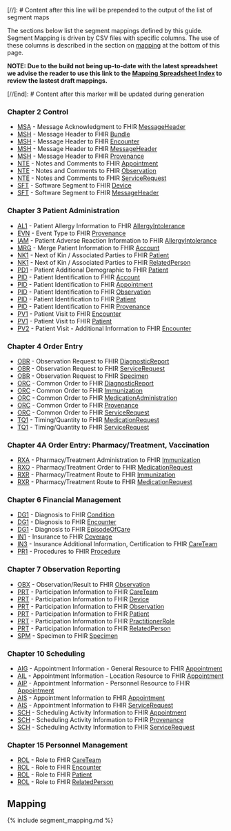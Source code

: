 [//]: # Content after this line will be prepended to the output of the list of segment maps

The sections below list the segment mappings defined by this guide.
Segment Mapping is driven by CSV files with specific columns. The use of these columns
is described in the section on [mapping](#mapping) at the bottom of this page.

__NOTE: Due to the build not being up-to-date with the latest spreadsheet we advise the reader to use this link to the [Mapping Spreadsheet Index](https://docs.google.com/spreadsheets/d/1PaFYPSSq4oplTvw_4OgOn6h2Bs_CMvCAU9CqC4tPBgk/edit#gid=1930219638) to review the lastest draft mappings.__

[//End]: # Content after this marker will be updated during generation

### Chapter  2  Control

* [MSA](ConceptMap-segment-msa-to-messageheader.html) - Message Acknowledgment to FHIR [MessageHeader](http://hl7.org/fhir/R4/messageheader.html)
* [MSH](ConceptMap-segment-msh-to-bundle.html) - Message Header to FHIR [Bundle](http://hl7.org/fhir/R4/bundle.html)
* [MSH](ConceptMap-segment-msh-to-encounter.html) - Message Header to FHIR [Encounter](http://hl7.org/fhir/R4/encounter.html)
* [MSH](ConceptMap-segment-msh-to-messageheader.html) - Message Header to FHIR [MessageHeader](http://hl7.org/fhir/R4/messageheader.html)
* [MSH](ConceptMap-segment-msh-to-provenance.html) - Message Header to FHIR [Provenance](http://hl7.org/fhir/R4/provenance.html)
* [NTE](ConceptMap-segment-nte-to-appointment.html) - Notes and Comments to FHIR [Appointment](http://hl7.org/fhir/R4/appointment.html)
* [NTE](ConceptMap-segment-nte-to-observation.html) - Notes and Comments to FHIR [Observation](http://hl7.org/fhir/R4/observation.html)
* [NTE](ConceptMap-segment-nte-to-servicerequest.html) - Notes and Comments to FHIR [ServiceRequest](http://hl7.org/fhir/R4/servicerequest.html)
* [SFT](ConceptMap-segment-sft-to-device.html) - Software Segment to FHIR [Device](http://hl7.org/fhir/R4/device.html)
* [SFT](ConceptMap-segment-sft-to-messageheader.html) - Software Segment to FHIR [MessageHeader](http://hl7.org/fhir/R4/messageheader.html)

### Chapter  3  Patient Administration

* [AL1](ConceptMap-segment-al1-to-allergyintolerance.html) - Patient Allergy Information to FHIR [AllergyIntolerance](http://hl7.org/fhir/R4/allergyintolerance.html)
* [EVN](ConceptMap-segment-evn-to-provenance.html) - Event Type to FHIR [Provenance](http://hl7.org/fhir/R4/provenance.html)
* [IAM](ConceptMap-segment-iam-to-allergyintolerance.html) - Patient Adverse Reaction Information to FHIR [AllergyIntolerance](http://hl7.org/fhir/R4/allergyintolerance.html)
* [MRG](ConceptMap-segment-mrg-to-account.html) - Merge Patient Information to FHIR [Account](http://hl7.org/fhir/R4/account.html)
* [NK1](ConceptMap-segment-nk1-to-patient.html) - Next of Kin / Associated Parties to FHIR [Patient](http://hl7.org/fhir/R4/patient.html)
* [NK1](ConceptMap-segment-nk1-to-relatedperson.html) - Next of Kin / Associated Parties to FHIR [RelatedPerson](http://hl7.org/fhir/R4/relatedperson.html)
* [PD1](ConceptMap-segment-pd1-to-patient.html) - Patient Additional Demographic to FHIR [Patient](http://hl7.org/fhir/R4/patient.html)
* [PID](ConceptMap-segment-pid-to-account.html) - Patient Identification to FHIR [Account](http://hl7.org/fhir/R4/account.html)
* [PID](ConceptMap-segment-pid-to-appointment.html) - Patient Identification to FHIR [Appointment](http://hl7.org/fhir/R4/appointment.html)
* [PID](ConceptMap-segment-pid-to-observation.html) - Patient Identification to FHIR [Observation](http://hl7.org/fhir/R4/observation.html)
* [PID](ConceptMap-segment-pid-to-patient.html) - Patient Identification to FHIR [Patient](http://hl7.org/fhir/R4/patient.html)
* [PID](ConceptMap-segment-pid-to-provenance.html) - Patient Identification to FHIR [Provenance](http://hl7.org/fhir/R4/provenance.html)
* [PV1](ConceptMap-segment-pv1-to-encounter.html) - Patient Visit to FHIR [Encounter](http://hl7.org/fhir/R4/encounter.html)
* [PV1](ConceptMap-segment-pv1-to-patient.html) - Patient Visit to FHIR [Patient](http://hl7.org/fhir/R4/patient.html)
* [PV2](ConceptMap-segment-pv2-to-encounter.html) - Patient Visit - Additional Information to FHIR [Encounter](http://hl7.org/fhir/R4/encounter.html)

### Chapter  4  Order Entry

* [OBR](ConceptMap-segment-obr-to-diagnosticreport.html) - Observation Request to FHIR [DiagnosticReport](http://hl7.org/fhir/R4/diagnosticreport.html)
* [OBR](ConceptMap-segment-obr-to-servicerequest.html) - Observation Request to FHIR [ServiceRequest](http://hl7.org/fhir/R4/servicerequest.html)
* [OBR](ConceptMap-segment-obr-to-specimen.html) - Observation Request to FHIR [Specimen](http://hl7.org/fhir/R4/specimen.html)
* [ORC](ConceptMap-segment-orc-to-diagnosticreport.html) - Common Order to FHIR [DiagnosticReport](http://hl7.org/fhir/R4/diagnosticreport.html)
* [ORC](ConceptMap-segment-orc-to-immunization.html) - Common Order to FHIR [Immunization](http://hl7.org/fhir/R4/immunization.html)
* [ORC](ConceptMap-segment-orc-to-medicationadministration.html) - Common Order to FHIR [MedicationAdministration](http://hl7.org/fhir/R4/medicationadministration.html)
* [ORC](ConceptMap-segment-orc-to-provenance.html) - Common Order to FHIR [Provenance](http://hl7.org/fhir/R4/provenance.html)
* [ORC](ConceptMap-segment-orc-to-servicerequest.html) - Common Order to FHIR [ServiceRequest](http://hl7.org/fhir/R4/servicerequest.html)
* [TQ1](ConceptMap-segment-tq1-to-medicationrequest.html) - Timing/Quantity to FHIR [MedicationRequest](http://hl7.org/fhir/R4/medicationrequest.html)
* [TQ1](ConceptMap-segment-tq1-to-servicerequest.html) - Timing/Quantity to FHIR [ServiceRequest](http://hl7.org/fhir/R4/servicerequest.html)

### Chapter  4A  Order Entry:  Pharmacy/Treatment, Vaccination

* [RXA](ConceptMap-segment-rxa-to-immunization.html) - Pharmacy/Treatment Administration to FHIR [Immunization](http://hl7.org/fhir/R4/immunization.html)
* [RXO](ConceptMap-segment-rxo-to-medicationrequest.html) - Pharmacy/Treatment Order to FHIR [MedicationRequest](http://hl7.org/fhir/R4/medicationrequest.html)
* [RXR](ConceptMap-segment-rxr-to-immunization.html) - Pharmacy/Treatment Route to FHIR [Immunization](http://hl7.org/fhir/R4/immunization.html)
* [RXR](ConceptMap-segment-rxr-to-medicationrequest.html) - Pharmacy/Treatment Route to FHIR [MedicationRequest](http://hl7.org/fhir/R4/medicationrequest.html)

### Chapter  6  Financial Management

* [DG1](ConceptMap-segment-dg1-to-condition.html) - Diagnosis to FHIR [Condition](http://hl7.org/fhir/R4/condition.html)
* [DG1](ConceptMap-segment-dg1-to-encounter.html) - Diagnosis to FHIR [Encounter](http://hl7.org/fhir/R4/encounter.html)
* [DG1](ConceptMap-segment-dg1-to-episodeofcare.html) - Diagnosis to FHIR [EpisodeOfCare](http://hl7.org/fhir/R4/episodeofcare.html)
* [IN1](ConceptMap-segment-in1-to-coverage.html) - Insurance to FHIR [Coverage](http://hl7.org/fhir/R4/coverage.html)
* [IN3](ConceptMap-segment-in3-to-careteam.html) - Insurance Additional Information, Certification to FHIR [CareTeam](http://hl7.org/fhir/R4/careteam.html)
* [PR1](ConceptMap-segment-pr1-to-procedure.html) - Procedures to FHIR [Procedure](http://hl7.org/fhir/R4/procedure.html)

### Chapter  7  Observation Reporting

* [OBX](ConceptMap-segment-obx-to-observation.html) - Observation/Result to FHIR [Observation](http://hl7.org/fhir/R4/observation.html)
* [PRT](ConceptMap-segment-prt-to-careteam.html) - Participation Information to FHIR [CareTeam](http://hl7.org/fhir/R4/careteam.html)
* [PRT](ConceptMap-segment-prt-to-device.html) - Participation Information to FHIR [Device](http://hl7.org/fhir/R4/device.html)
* [PRT](ConceptMap-segment-prt-to-observation.html) - Participation Information to FHIR [Observation](http://hl7.org/fhir/R4/observation.html)
* [PRT](ConceptMap-segment-prt-to-patient.html) - Participation Information to FHIR [Patient](http://hl7.org/fhir/R4/patient.html)
* [PRT](ConceptMap-segment-prt-to-practitionerrole.html) - Participation Information to FHIR [PractitionerRole](http://hl7.org/fhir/R4/practitionerrole.html)
* [PRT](ConceptMap-segment-prt-to-relatedperson.html) - Participation Information to FHIR [RelatedPerson](http://hl7.org/fhir/R4/relatedperson.html)
* [SPM](ConceptMap-segment-spm-to-specimen.html) - Specimen to FHIR [Specimen](http://hl7.org/fhir/R4/specimen.html)

### Chapter 10  Scheduling

* [AIG](ConceptMap-segment-aig-to-appointment.html) - Appointment Information - General Resource to FHIR [Appointment](http://hl7.org/fhir/R4/appointment.html)
* [AIL](ConceptMap-segment-ail-to-appointment.html) - Appointment Information - Location Resource to FHIR [Appointment](http://hl7.org/fhir/R4/appointment.html)
* [AIP](ConceptMap-segment-aip-to-appointment.html) - Appointment Information - Personnel Resource to FHIR [Appointment](http://hl7.org/fhir/R4/appointment.html)
* [AIS](ConceptMap-segment-ais-to-appointment.html) - Appointment Information to FHIR [Appointment](http://hl7.org/fhir/R4/appointment.html)
* [AIS](ConceptMap-segment-ais-to-servicerequest.html) - Appointment Information to FHIR [ServiceRequest](http://hl7.org/fhir/R4/servicerequest.html)
* [SCH](ConceptMap-segment-sch-to-appointment.html) - Scheduling Activity Information to FHIR [Appointment](http://hl7.org/fhir/R4/appointment.html)
* [SCH](ConceptMap-segment-sch-to-provenance.html) - Scheduling Activity Information to FHIR [Provenance](http://hl7.org/fhir/R4/provenance.html)
* [SCH](ConceptMap-segment-sch-to-servicerequest.html) - Scheduling Activity Information to FHIR [ServiceRequest](http://hl7.org/fhir/R4/servicerequest.html)

### Chapter 15  Personnel Management

* [ROL](ConceptMap-segment-rol-to-careteam.html) - Role to FHIR [CareTeam](http://hl7.org/fhir/R4/careteam.html)
* [ROL](ConceptMap-segment-rol-to-encounter.html) - Role to FHIR [Encounter](http://hl7.org/fhir/R4/encounter.html)
* [ROL](ConceptMap-segment-rol-to-patient.html) - Role to FHIR [Patient](http://hl7.org/fhir/R4/patient.html)
* [ROL](ConceptMap-segment-rol-to-relatedperson.html) - Role to FHIR [RelatedPerson](http://hl7.org/fhir/R4/relatedperson.html)
<h2 style='--heading-prefix: ""' id='mapping'>Mapping</h2>
{% include segment_mapping.md %}
